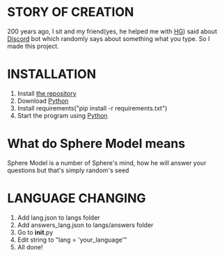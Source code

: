 # STORY OF CREATION
200 years ago, I sit and my friend(yes, he helped me with [HG](https://github.com/codeince/HG)) said about [Discord](https://discord.com) bot which randomly says about something what you type. So I made this project.

# INSTALLATION
1. Install [the repository](https://github.com/CodeGameSlasher/Sphere)
2. Download [Python](https://python.org/downloads)
3. Install requirements("pip install -r requirements.txt")
4. Start the program using [Python](https://python.org/downloads)

# What do Sphere Model means
Sphere Model is a number of Sphere's mind, how he will answer your questions but that's simply random's seed

# LANGUAGE CHANGING
1. Add lang.json to langs folder
2. Add answers_lang.json to langs/answers folder
3. Go to __init__.py
4. Edit string to "lang = 'your_language'"
5. All done!
